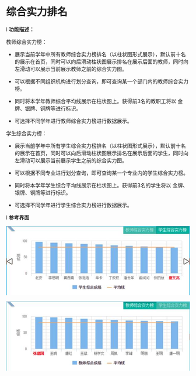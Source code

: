 # 综合实力排名

l  **功能描述：**

教师综合实力榜：

* 展示当前学年中所有教师综合实力榜排名（以柱状图形式展示），默认前十名的展示在首页，同时可以向后滑动柱状图展示排名在展示后面的教师，同时向左滑动可以展示当前展示教师之前的综合实力图。
* 可以根据不同组织机构进行划分查询，即可查询某一个部门内的教师综合实力榜。

* 同时将本学年教师综合平均线展示在柱状图上。获得前3名的教职工将以 金牌、银牌、铜牌等进行标识。

* 可选择不同学年进行教师综合实力榜进行数据展示。


学生综合实力榜：

* 展示当前学年中所有学生综合实力榜排名（以柱状图形式展示），默认前十名的展示在首页，同时可以向后滑动柱状图展示排名在展示后面的学生，同时向左滑动可以展示当前展示学生之前的综合实力图。

* 可以根据不同专业进行划分查询，即可查询某一个专业内的学生综合实力榜。

* 同时将本学年学生综合平均线展示在柱状图上。获得前3名的学生将以 金牌、银牌、铜牌等进行标识。

* 可选择不同学年进行学生综合实力榜进行数据展示。


l  **参考界面**

![](/assets/image011.jpg)

![](/assets/image012.jpg)

